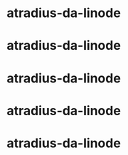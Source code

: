 # atradius-da-linode
# atradius-da-linode
# atradius-da-linode
# atradius-da-linode
# atradius-da-linode
